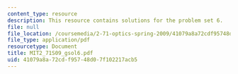 ```yaml
---
content_type: resource
description: This resource contains solutions for the problem set 6.
file: null
file_location: /coursemedia/2-71-optics-spring-2009/41079a8a72cdf95748d07f102217acb5_MIT2_71S09_gsol6.pdf
file_type: application/pdf
resourcetype: Document
title: MIT2_71S09_gsol6.pdf
uid: 41079a8a-72cd-f957-48d0-7f102217acb5
---
```

